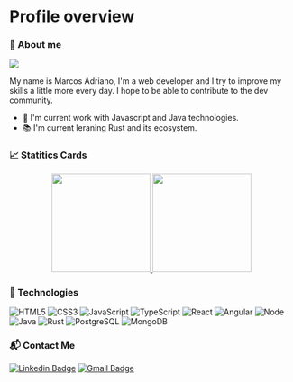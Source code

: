 # Profile overview

### :wave: About me

<img src="https://img.shields.io/static/v1?label=Overview&message=Marcos+Adriano&color=AFEEEE&style=for-the-badge&logo=GitHub">

<p>
My name is Marcos Adriano, I'm a web developer and I try to improve my skills a little more every day. I hope to be able to contribute to the dev community.
</p>


- :briefcase: I'm current work with Javascript and Java technologies.
- :books: I'm current leraning Rust and its ecosystem.

### :chart_with_upwards_trend: Statitics Cards

<div align="center">
  <a href="https://github.com/anuraghazra/github-readme-stats">
    <img height=175 src="https://github-readme-stats.vercel.app/api/top-langs/?username=marcosadriano05&layout=compact">
  </a>
  <a href="https://github.com/anuraghazra/github-readme-stats">
    <img height=175 src="https://github-readme-stats.vercel.app/api?username=marcosadriano05&show_icons=true&title_color=6A5ACD&text_color=000000&icon_color=483D8Bbg_color=FFFAFA&cache_seconds=2300">
  </a>
</div>

### :rocket: Technologies
![HTML5](https://img.shields.io/badge/-HTML5-E34F26?style=plastic&logo=html5&logoColor=white)
![CSS3](https://img.shields.io/badge/-CSS3-1572B6?style=plastic&logo=css3)
![JavaScript](https://img.shields.io/badge/-JavaScript-black?style=plastic&logo=javascript)
![TypeScript](https://img.shields.io/badge/-TypeScript-lightcyan?style=plastic&logo=typescript)
![React](https://img.shields.io/badge/-React-3b2e5a?style=plastic&logo=react)
![Angular](https://img.shields.io/badge/-Angular-red?style=plastic&logo=angularjs)
![Node](https://img.shields.io/badge/-Node-black?style=plastic&logo=Node.js)
![Java](https://img.shields.io/badge/-Java-black?style=plastic&logo=java&logoColor=orange)
![Rust](https://img.shields.io/badge/-Rust-white?style=plastic&logo=rust&color=black)
![PostgreSQL](https://img.shields.io/badge/-PostgreSQL-lightcyan?style=plastic&logo=postgresql)
![MongoDB](https://img.shields.io/badge/-MongoDB-black?style=plastic&logo=mongodb)

### :mailbox_with_mail: Contact Me
[![Linkedin Badge](https://img.shields.io/badge/-Linkedin-blue?style=flat-square&logo=Linkedin&logoColor=white&link=https://www.linkedin.com/in/marcosadriano05/)](https://www.linkedin.com/in/marcosadriano05/)
[![Gmail Badge](https://img.shields.io/badge/-Gmail-c14438?style=flat-square&logo=Gmail&logoColor=white&link=mailto:marcosadriano740@gmail.com)](mailto:marcosadriano740@gmail.com)
